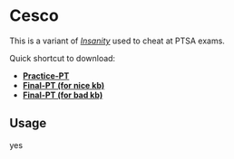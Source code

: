 # Cesco

This is a variant of [_Insanity_](https://github.com/marcoigorr/Insanity) used to cheat at PTSA exams.

Quick shortcut to download:

- [**Practice-PT**](https://github.com/marcoigorr/cesco/releases/download/v1.0.0/Cesco1.0.0_Practice-PT.exe)
- [**Final-PT (for nice kb)**](https://github.com/marcoigorr/cesco/releases/download/v1.1.0/Cesco1.1.0_Final-PT.exe)
- [**Final-PT (for bad kb)**](https://github.com/marcoigorr/cesco/releases/download/v1.1.1/Cesco_1.1.1_Final-PT.exe)

## Usage
yes
